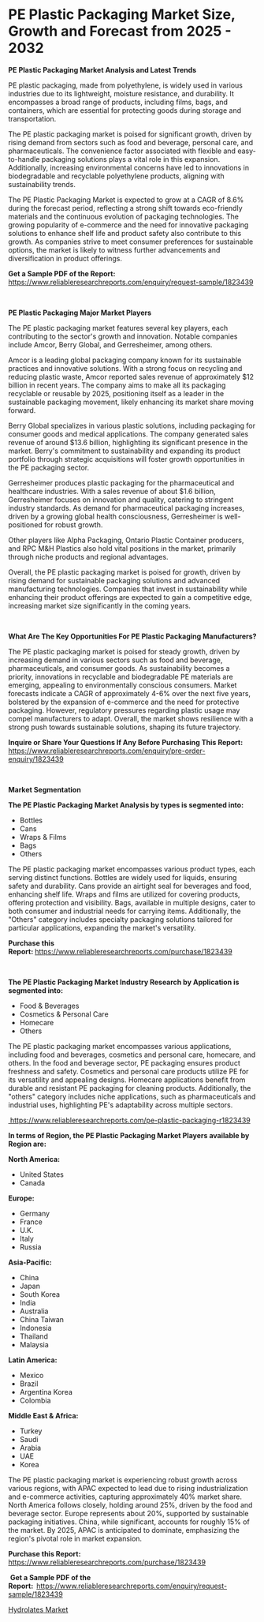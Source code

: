 <p><h1>PE Plastic Packaging Market Size, Growth and Forecast from 2025 - 2032</h1></p><p><strong>PE Plastic Packaging Market Analysis and Latest Trends</strong></p>
<p><p>PE plastic packaging, made from polyethylene, is widely used in various industries due to its lightweight, moisture resistance, and durability. It encompasses a broad range of products, including films, bags, and containers, which are essential for protecting goods during storage and transportation.</p><p>The PE plastic packaging market is poised for significant growth, driven by rising demand from sectors such as food and beverage, personal care, and pharmaceuticals. The convenience factor associated with flexible and easy-to-handle packaging solutions plays a vital role in this expansion. Additionally, increasing environmental concerns have led to innovations in biodegradable and recyclable polyethylene products, aligning with sustainability trends.</p><p>The PE Plastic Packaging Market is expected to grow at a CAGR of 8.6% during the forecast period, reflecting a strong shift towards eco-friendly materials and the continuous evolution of packaging technologies. The growing popularity of e-commerce and the need for innovative packaging solutions to enhance shelf life and product safety also contribute to this growth. As companies strive to meet consumer preferences for sustainable options, the market is likely to witness further advancements and diversification in product offerings.</p></p>
<p><strong>Get a Sample PDF of the Report:&nbsp;</strong> <a href="https://www.reliableresearchreports.com/enquiry/request-sample/1823439?utm_campaign=2227&utm_medium=2&utm_source=Github&utm_content=ia&utm_term=05022025&utm_id=pe-plastic-packaging">https://www.reliableresearchreports.com/enquiry/request-sample/1823439</a></p>
<p>&nbsp;</p>
<p><strong>PE Plastic Packaging Major Market Players</strong></p>
<p><p>The PE plastic packaging market features several key players, each contributing to the sector's growth and innovation. Notable companies include Amcor, Berry Global, and Gerresheimer, among others.</p><p>Amcor is a leading global packaging company known for its sustainable practices and innovative solutions. With a strong focus on recycling and reducing plastic waste, Amcor reported sales revenue of approximately $12 billion in recent years. The company aims to make all its packaging recyclable or reusable by 2025, positioning itself as a leader in the sustainable packaging movement, likely enhancing its market share moving forward.</p><p>Berry Global specializes in various plastic solutions, including packaging for consumer goods and medical applications. The company generated sales revenue of around $13.6 billion, highlighting its significant presence in the market. Berry's commitment to sustainability and expanding its product portfolio through strategic acquisitions will foster growth opportunities in the PE packaging sector.</p><p>Gerresheimer produces plastic packaging for the pharmaceutical and healthcare industries. With a sales revenue of about $1.6 billion, Gerresheimer focuses on innovation and quality, catering to stringent industry standards. As demand for pharmaceutical packaging increases, driven by a growing global health consciousness, Gerresheimer is well-positioned for robust growth.</p><p>Other players like Alpha Packaging, Ontario Plastic Container producers, and RPC M&H Plastics also hold vital positions in the market, primarily through niche products and regional advantages.</p><p>Overall, the PE plastic packaging market is poised for growth, driven by rising demand for sustainable packaging solutions and advanced manufacturing technologies. Companies that invest in sustainability while enhancing their product offerings are expected to gain a competitive edge, increasing market size significantly in the coming years.</p></p>
<p>&nbsp;</p>
<p><strong>What Are The Key Opportunities For PE Plastic Packaging Manufacturers?</strong></p>
<p><p>The PE plastic packaging market is poised for steady growth, driven by increasing demand in various sectors such as food and beverage, pharmaceuticals, and consumer goods. As sustainability becomes a priority, innovations in recyclable and biodegradable PE materials are emerging, appealing to environmentally conscious consumers. Market forecasts indicate a CAGR of approximately 4-6% over the next five years, bolstered by the expansion of e-commerce and the need for protective packaging. However, regulatory pressures regarding plastic usage may compel manufacturers to adapt. Overall, the market shows resilience with a strong push towards sustainable solutions, shaping its future trajectory.</p></p>
<p><strong>Inquire or Share Your Questions If Any Before Purchasing This Report:</strong> <a href="https://www.reliableresearchreports.com/enquiry/pre-order-enquiry/1823439?utm_campaign=2227&utm_medium=2&utm_source=Github&utm_content=ia&utm_term=05022025&utm_id=pe-plastic-packaging">https://www.reliableresearchreports.com/enquiry/pre-order-enquiry/1823439</a></p>
<p>&nbsp;</p>
<p><strong>Market Segmentation</strong></p>
<p><strong>The PE Plastic Packaging Market Analysis by types is segmented into:</strong></p>
<p><ul><li>Bottles</li><li>Cans</li><li>Wraps & Films</li><li>Bags</li><li>Others</li></ul></p>
<p><p>The PE plastic packaging market encompasses various product types, each serving distinct functions. Bottles are widely used for liquids, ensuring safety and durability. Cans provide an airtight seal for beverages and food, enhancing shelf life. Wraps and films are utilized for covering products, offering protection and visibility. Bags, available in multiple designs, cater to both consumer and industrial needs for carrying items. Additionally, the "Others" category includes specialty packaging solutions tailored for particular applications, expanding the market's versatility.</p></p>
<p><strong>Purchase this Report:&nbsp;</strong><a href="https://www.reliableresearchreports.com/purchase/1823439?utm_campaign=2227&utm_medium=2&utm_source=Github&utm_content=ia&utm_term=05022025&utm_id=pe-plastic-packaging">https://www.reliableresearchreports.com/purchase/1823439</a></p>
<p>&nbsp;</p>
<p><strong>The PE Plastic Packaging Market Industry Research by Application is segmented into:</strong></p>
<p><ul><li>Food & Beverages</li><li>Cosmetics & Personal Care</li><li>Homecare</li><li>Others</li></ul></p>
<p><p>The PE plastic packaging market encompasses various applications, including food and beverages, cosmetics and personal care, homecare, and others. In the food and beverage sector, PE packaging ensures product freshness and safety. Cosmetics and personal care products utilize PE for its versatility and appealing designs. Homecare applications benefit from durable and resistant PE packaging for cleaning products. Additionally, the "others" category includes niche applications, such as pharmaceuticals and industrial uses, highlighting PE's adaptability across multiple sectors.</p></p>
<p><a href="https://www.reliableresearchreports.com/pe-plastic-packaging-r1823439?utm_campaign=2227&utm_medium=2&utm_source=Github&utm_content=ia&utm_term=05022025&utm_id=pe-plastic-packaging">&nbsp;https://www.reliableresearchreports.com/pe-plastic-packaging-r1823439</a></p>
<p><strong>In terms of Region, the PE Plastic Packaging Market Players available by Region are:</strong></p>
<p>
    <p> <strong> North America: </strong>
        <ul>
            <li>United States</li>
            <li>Canada</li>
        </ul>
        </p> 
    <p> <strong> Europe: </strong>
        <ul>
            <li>Germany</li>
            <li>France</li>
            <li>U.K.</li>
            <li>Italy</li>
            <li>Russia</li>
        </ul>
        </p> 
    <p> <strong> Asia-Pacific: </strong>
        <ul>
            <li>China</li>
            <li>Japan</li>
            <li>South Korea</li>
            <li>India</li>
            <li>Australia</li>
            <li>China Taiwan</li>
            <li>Indonesia</li>
            <li>Thailand</li>
            <li>Malaysia</li>
        </ul>
        </p> 
    <p> <strong> Latin America: </strong>
        <ul>
            <li>Mexico</li>
            <li>Brazil</li>
            <li>Argentina Korea</li>
            <li>Colombia</li>
        </ul>
        </p> 
    <p> <strong> Middle East & Africa: </strong>
        <ul>
            <li>Turkey</li>
            <li>Saudi</li>
            <li>Arabia</li>
            <li>UAE</li>
            <li>Korea</li>
        </ul>
    </p>
    </p>
<p><p>The PE plastic packaging market is experiencing robust growth across various regions, with APAC expected to lead due to rising industrialization and e-commerce activities, capturing approximately 40% market share. North America follows closely, holding around 25%, driven by the food and beverage sector. Europe represents about 20%, supported by sustainable packaging initiatives. China, while significant, accounts for roughly 15% of the market. By 2025, APAC is anticipated to dominate, emphasizing the region's pivotal role in market expansion.</p></p>
<p><strong>Purchase this Report: </strong><a href="https://www.reliableresearchreports.com/purchase/1823439?utm_campaign=2227&utm_medium=2&utm_source=Github&utm_content=ia&utm_term=05022025&utm_id=pe-plastic-packaging">https://www.reliableresearchreports.com/purchase/1823439</a></p>
<p>&nbsp;<strong>Get a Sample PDF of the Report:&nbsp;&nbsp;</strong><a href="https://www.reliableresearchreports.com/enquiry/request-sample/1823439?utm_campaign=2227&utm_medium=2&utm_source=Github&utm_content=ia&utm_term=05022025&utm_id=pe-plastic-packaging">https://www.reliableresearchreports.com/enquiry/request-sample/1823439</a></p>
<p><strong></strong></p>
<p><p><a href="https://github.com/jeastefanowicz7816/Market-Research-Report-List-1/blob/main/hydrolates-market.md?utm_campaign=2227&utm_medium=2&utm_source=Github&utm_content=ia&utm_term=05022025&utm_id=pe-plastic-packaging">Hydrolates Market</a></p></p>